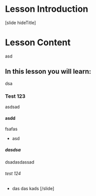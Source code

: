 # Lesson Introduction
[slide hideTitle]

# Lesson Content
asd

## In this lesson you will learn:
dsa
### Test 123
asdsad

#### asdd
fsafas
- asd
##### dasdsa
dsadasdassad
###### test 124

- das das kads 
[/slide]
